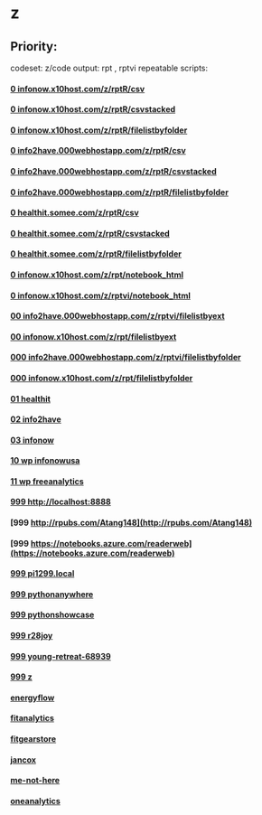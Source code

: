 # z

Priority:
----
codeset: z/code
output: rpt , rptvi
repeatable scripts:

#### [0 infonow.x10host.com/z/rptR/csv](http://infonow.x10host.com/z/rptR/csv.html)
#### [0 infonow.x10host.com/z/rptR/csvstacked](http://infonow.x10host.com/z/rptR/csvstacked.html)
#### [0 infonow.x10host.com/z/rptR/filelistbyfolder](http://infonow.x10host.com/z/rptR/filelistbyfolder.html)

#### [0 info2have.000webhostapp.com/z/rptR/csv](http://info2have.000webhostapp.com/z/rptR/csv.html)
#### [0 info2have.000webhostapp.com/z/rptR/csvstacked](http://info2have.000webhostapp.com/z/rptR/csvstacked.html)
#### [0 info2have.000webhostapp.com/z/rptR/filelistbyfolder](http://info2have.000webhostapp.com/z/rptR/filelistbyfolder.html)

#### [0 healthit.somee.com/z/rptR/csv](http://healthit.somee.com/z/rptR/csv.html)
#### [0 healthit.somee.com/z/rptR/csvstacked](http://healthit.somee.com/z/rptR/csvstacked.html)
#### [0 healthit.somee.com/z/rptR/filelistbyfolder](http://healthit.somee.com/z/rptR/filelistbyfolder.html)

#### [0 infonow.x10host.com/z/rpt/notebook_html](http://infonow.x10host.com/z/rpt/notebook_html.html)
#### [0 infonow.x10host.com/z/rptvi/notebook_html](http://infonow.x10host.com/z/rptvi/notebook_html.html)

#### [00 info2have.000webhostapp.com/z/rptvi/filelistbyext](http://info2have.000webhostapp.com/z/rptvi/filelistbyext.html)
#### [00 infonow.x10host.com/z/rpt/filelistbyext](http://infonow.x10host.com/z/rpt/filelistbyext.html)

#### [000 info2have.000webhostapp.com/z/rptvi/filelistbyfolder](http://info2have.000webhostapp.com/z/rptvi/filelistbyfolder.html)
#### [000 infonow.x10host.com/z/rpt/filelistbyfolder](http://infonow.x10host.com/z/rpt/filelistbyfolder.html)

#### [01 healthit](http://healthit.somee.com)
#### [02 info2have](http://info2have.000webhostapp.com)
#### [03 infonow](http://infonow.x10host.com)
#### [10 wp infonowusa](http://infonowusa.wordpress.com)
#### [11 wp freeanalytics](http://freeanalytics.000webhostapp.com)
#### [999 http://localhost:8888](http://localhost:8888)
#### [999 http://rpubs.com/Atang148](http://rpubs.com/Atang148)
#### [999 https://notebooks.azure.com/readerweb](https://notebooks.azure.com/readerweb)
#### [999 pi1299.local](http://pi1299.local)
#### [999 pythonanywhere](http://zzz.pythonanywhere.com)
#### [999 pythonshowcase](http://pythonshowcase.infonow.x10host.com)
#### [999 r28joy](http://r28joy.herokuapp.com)
#### [999 young-retreat-68939](http://young-retreat-68939.herokuapp.com)
#### [999 z](https://zw9.github.io/z/)
#### [energyflow](http://energyflow.000webhostapp.com)
#### [fitanalytics](http://fitanalytics.000webhostapp.com)
#### [fitgearstore](http://zzz.wixsite.com/fitgearstore)
#### [jancox](http://jancox.com)
#### [me-not-here](http://me-not-here.weebly.com)
#### [oneanalytics](http://oneanalytics.weebly.com)
